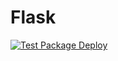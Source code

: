 # Flask

[![Test Package Deploy](https://github.com/Glei-H/Flask/actions/workflows/pipeline.yml/badge.svg?branch=main&event=push)](https://github.com/Glei-H/Flask/actions/workflows/pipeline.yml)
